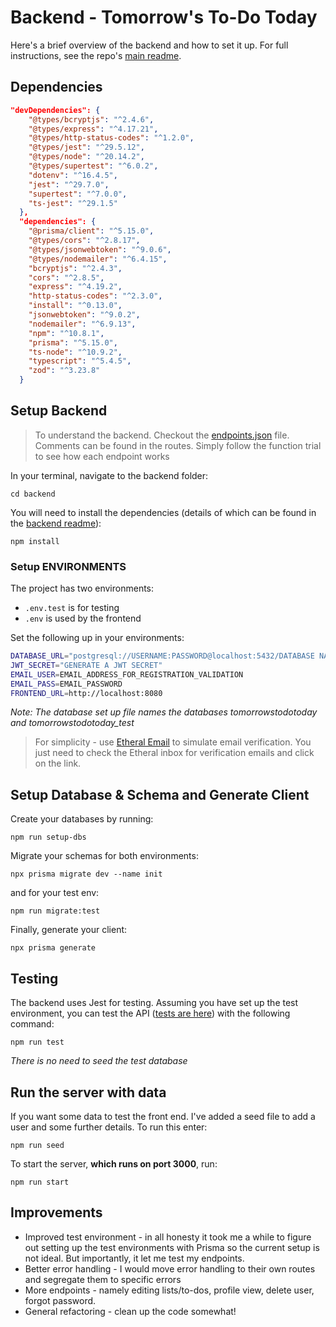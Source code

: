 # Backend - Tomorrow's To-Do Today

Here's a brief overview of the backend and how to set it up. For full instructions, see the repo's [main readme](../README.md).

## Dependencies

```json
"devDependencies": {
    "@types/bcryptjs": "^2.4.6",
    "@types/express": "^4.17.21",
    "@types/http-status-codes": "^1.2.0",
    "@types/jest": "^29.5.12",
    "@types/node": "^20.14.2",
    "@types/supertest": "^6.0.2",
    "dotenv": "^16.4.5",
    "jest": "^29.7.0",
    "supertest": "^7.0.0",
    "ts-jest": "^29.1.5"
  },
  "dependencies": {
    "@prisma/client": "^5.15.0",
    "@types/cors": "^2.8.17",
    "@types/jsonwebtoken": "^9.0.6",
    "@types/nodemailer": "^6.4.15",
    "bcryptjs": "^2.4.3",
    "cors": "^2.8.5",
    "express": "^4.19.2",
    "http-status-codes": "^2.3.0",
    "install": "^0.13.0",
    "jsonwebtoken": "^9.0.2",
    "nodemailer": "^6.9.13",
    "npm": "^10.8.1",
    "prisma": "^5.15.0",
    "ts-node": "^10.9.2",
    "typescript": "^5.4.5",
    "zod": "^3.23.8"
  }
  ```

  ## Setup Backend

> To understand the backend. Checkout the [endpoints.json](./backend/endpoints.json) file. Comments can be found in the routes. Simply follow the function trial to see how each endpoint works

In your terminal, navigate to the backend folder:

`cd backend`

You will need to install the dependencies (details of which can be found in the [backend readme](./backend/README.md)):

`npm install`

### Setup ENVIRONMENTS

The project has two environments:

- `.env.test` is for testing
- `.env` is used by the frontend

Set the following up in your environments:

```bash
DATABASE_URL="postgresql://USERNAME:PASSWORD@localhost:5432/DATABASE NAME?schema=public"
JWT_SECRET="GENERATE A JWT SECRET"
EMAIL_USER=EMAIL_ADDRESS_FOR_REGISTRATION_VALIDATION
EMAIL_PASS=EMAIL_PASSWORD
FRONTEND_URL=http://localhost:8080
```

*Note: The database set up file names the databases tomorrowstodotoday and tomorrowstodotoday_test*

> For simplicity - use [Etheral Email](https://ethereal.email/) to simulate email verification. You just need to check the Etheral inbox for verification emails and click on the link.

## Setup Database & Schema and Generate Client

Create your databases by running:

`npm run setup-dbs`

Migrate your schemas for both environments:

`npx prisma migrate dev --name init`

and for your test env:

`npm run migrate:test`

Finally, generate your client:

`npx prisma generate`

## Testing
The backend uses Jest for testing. Assuming you have set up the test environment, you can test the API ([tests are here](./backend/__tests__/endpoint-tests.ts)) with the following command:

`npm run test`

*There is no need to seed the test database*

## Run the server with data

If you want some data to test the front end. I've added a seed file to add a user and some further details. To run this enter:

`npm run seed`

To start the server, **which runs on port 3000**, run:

`npm run start`

## Improvements

- Improved test environment - in all honesty it took me a while to figure out setting up the test environments with Prisma so the current setup is not ideal. But importantly, it let me test my endpoints.
- Better error handling - I would move error handling to their own routes and segregate them to specific errors
- More endpoints - namely editing lists/to-dos, profile view, delete user, forgot password.
- General refactoring - clean up the code somewhat!
